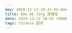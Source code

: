 ```yaml
---
key: 2020-12-12-18-42-de-dao
title: Dào Dé Jīng 道德经
date: 2020-12-12 18:42 +0800
tags: Chinese 国学
---
```




<!--more-->
